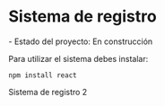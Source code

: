 <h1> Sistema de registro </h1>
- Estado del proyecto: En construcción

Para utilizar el sistema debes instalar:

```` npm install react ````

Sistema de registro 2
